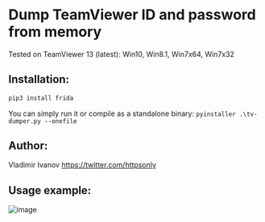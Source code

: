 # Dump TeamViewer ID and password from memory
Tested on TeamViewer 13 (latest): Win10, Win8.1, Win7x64, Win7x32

Installation:
------

```bash
pip3 install frida
```
You can simply run it or compile as a standalone binary: `pyinstaller .\tv-dumper.py --onefile`

Author:
------
Vladimir Ivanov https://twitter.com/httpsonly


Usage example:
------
![image](https://user-images.githubusercontent.com/17142772/38569520-24754830-3cf4-11e8-9bf1-17890554fd67.png)
